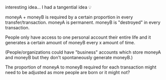 interesting idea... I had a tangential idea 💡

  


moneyA + moneyB is required by a certain proportion in every transfer/transaction. moneyA is permanent. moneyB is "destroyed" in every transaction.

  


People only have access to one personal account their entire life and it generates a certain amount of moneyB every x amount of time.

  


(People/organizations could have "business" accounts which store moneyA and moneyB but they don't spontaneously generate moneyB.)

  


The proportion of moneyA to moneyB required for each transaction might need to be adjusted as more people are born or it might not?
